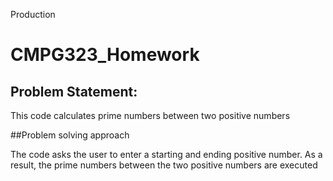Production
# CMPG323_Homework
## Problem Statement:
This code calculates prime numbers between two positive numbers

##Problem solving approach

The code asks the user to enter a starting and ending positive number. As a result, the prime numbers between the two positive numbers are executed
